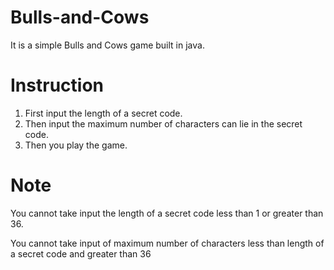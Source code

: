 # Bulls-and-Cows

It is a simple Bulls and Cows game built in java.

# Instruction

1. First input the length of a secret code.
2. Then input the maximum number of characters can lie in the secret code.
3. Then you play the game.

 # Note
 You cannot take input the length of a secret code less than 1 or greater than 36.
 
 You cannot take input of maximum number of characters less than length of a secret code and greater than 36
